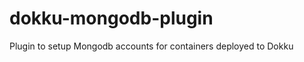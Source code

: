 dokku-mongodb-plugin
====================

Plugin to setup Mongodb accounts for containers deployed to Dokku
